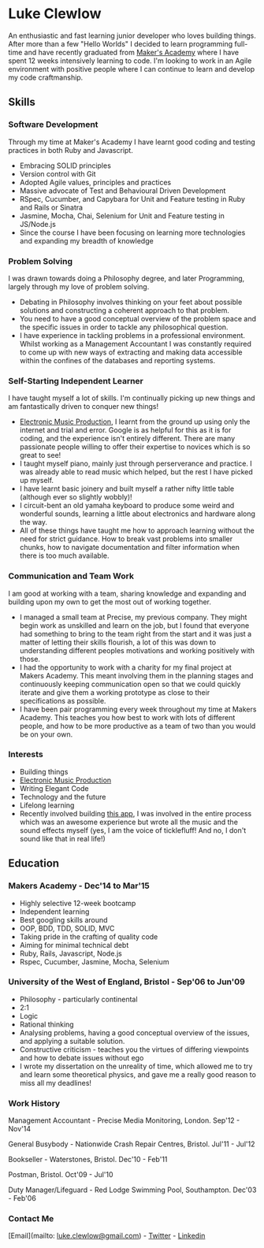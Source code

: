 # Luke Clewlow

An enthusiastic and fast learning junior developer who loves building things. After more than a few "Hello Worlds" I decided to learn programming full-time and have recently graduated from [Maker's Academy](www.makersacademy.com/) where I have spent 12 weeks intensively learning to code. I'm looking to work in an Agile environment with positive people where I can continue to learn and develop my code craftmanship.

## Skills

### Software Development

Through my time at Maker's Academy I have learnt good coding and testing practices in both Ruby and Javascript.

- Embracing SOLID principles
- Version control with Git
- Adopted Agile values, principles and practices
- Massive advocate of Test and Behavioural Driven Development
- RSpec, Cucumber, and Capybara for Unit and Feature testing in Ruby and Rails or Sinatra
- Jasmine, Mocha, Chai, Selenium for Unit and Feature testing in JS/Node.js
- Since the course I have been focusing on learning more technologies and expanding my breadth of knowledge


### Problem Solving

I was drawn towards doing a Philosophy degree, and later Programming, largely through my love of problem solving.

- Debating in Philosophy involves thinking on your feet about possible solutions and constructing a coherent approach to that problem.
- You need to have a good conceptual overview of the problem space and the specific issues in order to tackle any philosophical question.
- I have experience in tackling problems in a professional environment. Whilst working as a Management Accountant I was constantly required to come up with new ways of extracting and making data accessible within the confines of the databases and reporting systems.

### Self-Starting Independent Learner

I have taught myself a lot of skills. I'm continually picking up new things and am fantastically driven to conquer new things!

- [Electronic Music Production](https://soundcloud.com/luk3nuk3m), I learnt from the ground up using only the internet and trial and error. Google is as helpful for this as it is for coding, and the experience isn't entirely different. There are many passionate people willing to offer their expertise to novices which is so great to see! 
- I taught myself piano, mainly just through perserverance and practice. I was already able to read music which helped, but the rest I have picked up myself.
- I have learnt basic joinery and built myself a rather nifty little table (although ever so slightly wobbly)!
- I circuit-bent an old yamaha keyboard to produce some weird and wonderful sounds, learning a little about electronics and hardware along the way.
- All of these things have taught me how to approach learning without the need for strict guidance. How to break vast problems into smaller chunks, how to navigate documentation and filter information when there is too much available.

### Communication and Team Work

I am good at working with a team, sharing knowledge and expanding and building upon my own to get the most out of working together.

- I managed a small team at Precise, my previous company. They might begin work as unskilled and learn on the job, but I found that everyone had something to bring to the team right from the start and it was just a matter of letting their skills flourish, a lot of this was down to understanding different peoples motivations and working positively with those.
- I had the opportunity to work with a charity for my final project at Makers Academy. This meant involving them in the planning stages and continuously keeping communication open so that we could quickly iterate and give them a working prototype as close to their specifications as possible.
- I have been pair programming every week throughout my time at Makers Academy. This teaches you how best to work with lots of different people, and how to be more productive as a team of two than you would be on your own.

### Interests

- Building things 
- [Electronic Music Production](https://soundcloud.com/luk3nuk3m)
- Writing Elegant Code
- Technology and the future
- Lifelong learning
- Recently involved building [this app](https://itunes.apple.com/app/ticklefluff/id965582073?mt=8), I was involved in the entire process which was an awesome experience but wrote all the music and the sound effects myself (yes, I am the voice of ticklefluff! And no, I don't sound like that in real life!)

## Education

### Makers Academy - Dec'14 to Mar'15

- Highly selective 12-week bootcamp
- Independent learning
- Best googling skills around
- OOP, BDD, TDD, SOLID, MVC
- Taking pride in the crafting of quality code
- Aiming for minimal technical debt
- Ruby, Rails, Javascript, Node.js
- Rspec, Cucumber, Jasmine, Mocha, Selenium

### University of the West of England, Bristol - Sep'06 to Jun'09 

- Philosophy - particularly continental
- 2:1
- Logic
- Rational thinking
- Analysing problems, having a good conceptual overview of the issues, and applying a suitable solution.
- Constructive criticism - teaches you the virtues of differing viewpoints and how to debate issues without ego
- I wrote my dissertation on the unreality of time, which allowed me to try and learn some theoretical physics, and gave me a really good reason to miss all my deadlines!

### Work History

Management Accountant - Precise Media Monitoring, London. Sep'12 - Nov'14

General Busybody - Nationwide Crash Repair Centres, Bristol. Jul'11 - Jul'12

Bookseller - Waterstones, Bristol. Dec'10 - Feb'11

Postman, Bristol. Oct'09 - Jul'10

Duty Manager/Lifeguard - Red Lodge Swimming Pool, Southampton. Dec'03 - Feb'06

### Contact Me

[Email](mailto: luke.clewlow@gmail.com) - [Twitter](https://twitter.com/_Luke_Nukem_) - [Linkedin](https://www.linkedin.com/profile/view?id=408402090&trk=nav_responsive_tab_profile)

